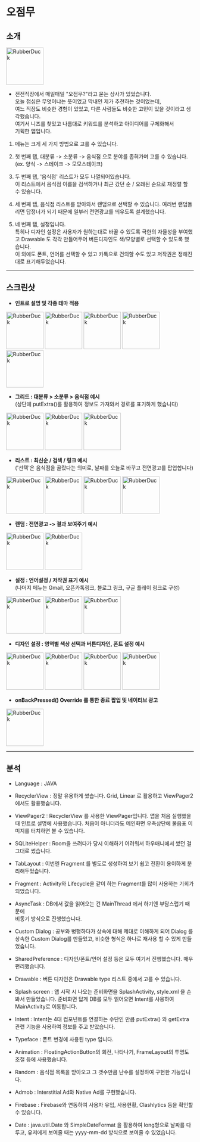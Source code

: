 # 오점무   

## 소개   

<img src="https://user-images.githubusercontent.com/59534301/116389796-574a2f00-a858-11eb-810c-6bf240cda979.png" width="100px" height="100px" title="px(픽셀) 크기 설정" alt="RubberDuck"></img>

- 전전직장에서 매일매일 "오점무?"라고 묻는 상사가 있었습니다.   
오늘 점심은 무엇이냐는 뜻이었고 막내인 제가 추천하는 것이었는데,   
여느 직장도 비슷한 경험이 있었고, 다른 사람들도 비슷한 고민이 있을 것이라고 생각했습니다.   
여기서 니즈를 찾았고 나름대로 키워드를 분석하고 아이디어를 구체화해서   
기획한 앱입니다.   

1. 메뉴는 크게 세 가지 방법으로 고를 수 있습니다.   

2. 첫 번째 탭, 대분류 -> 소분류 -> 음식점 으로 분야를 좁혀가며 고를 수 있습니다.   
(ex. 양식 -> 스테이크 -> 모모스테이크)   

3. 두 번째 탭, '음식점' 리스트가 모두 나열되어있습니다.   
이 리스트에서 음식점 이름을 검색하거나 최근 갔던 순 / 오래된 순으로 재정렬 할 수 있습니다.   

4. 세 번째 탭, 음식점 리스트를 받아와서 랜덤으로 선택할 수 있습니다.
여러번 랜덤돌리면 답정너가 되기 때문에 일부러 전면광고를 띄우도록 설계했습니다.   

5. 네 번째 탭, 설정입니다.   
특히나 디자인 설정은 사용자가 원하는대로 바꿀 수 있도록 극한의 자율성을 부여했고
Drawable 도 각각 만들어두어 버튼디자인도 색/모양별로 선택할 수 있도록 했습니다.   
이 외에도 폰트, 언어를 선택할 수 있고 카톡으로 건의할 수도 있고 저작권은 정해진대로 표기해두었습니다.

***

## 스크린샷   
   
<!--
![뷰페이져](https://user-images.githubusercontent.com/59534301/116384998-58c52880-a853-11eb-9e5f-df199ee8889f.jpg)
![fragment1_pink](https://user-images.githubusercontent.com/59534301/116385059-68447180-a853-11eb-8a1a-fd02cef02d25.jpg)
![fragment1_pink2](https://user-images.githubusercontent.com/59534301/116385077-6b3f6200-a853-11eb-9330-3bf9bcaee0f5.jpg)
![fragment_green](https://user-images.githubusercontent.com/59534301/116385086-6d092580-a853-11eb-8ccc-e748aebe2897.jpg)
![fragment2_blue](https://user-images.githubusercontent.com/59534301/116385108-73979d00-a853-11eb-8081-b9147db56638.jpg)
![fragment2_custom](https://user-images.githubusercontent.com/59534301/116385126-76928d80-a853-11eb-9755-4de1c812ac8e.jpg)
![fragment2_pink_custom](https://user-images.githubusercontent.com/59534301/116385142-78f4e780-a853-11eb-954e-90bac536fe4a.jpg)
![검색](https://user-images.githubusercontent.com/59534301/116385172-7eeac880-a853-11eb-9a6c-a514c90a3aa6.jpg)
![상세메뉴](https://user-images.githubusercontent.com/59534301/116385192-81e5b900-a853-11eb-8156-3b9c3c441075.jpg)
![상세메뉴음식점](https://user-images.githubusercontent.com/59534301/116385213-86aa6d00-a853-11eb-943d-2e3c34450d37.jpg)
![랜덤](https://user-images.githubusercontent.com/59534301/116385243-90cc6b80-a853-11eb-972a-d8efad1645df.jpg)
![메뉴수정](https://user-images.githubusercontent.com/59534301/116385283-9cb82d80-a853-11eb-9e8a-8bb2c77a440f.jpg)
![스피너](https://user-images.githubusercontent.com/59534301/116385301-9fb31e00-a853-11eb-8e5c-8092e4bc7f00.jpg)
![애니메이션](https://user-images.githubusercontent.com/59534301/116385324-a6da2c00-a853-11eb-97a1-7ce7db675a2c.jpg)
![최신순](https://user-images.githubusercontent.com/59534301/116385337-aa6db300-a853-11eb-8bcb-173497074ff3.jpg)
![링크](https://user-images.githubusercontent.com/59534301/116385376-b3f71b00-a853-11eb-9cc3-d9e8ea13dd4f.jpg)
![전면광고](https://user-images.githubusercontent.com/59534301/116385400-b9546580-a853-11eb-845c-90692caffdd2.jpg)
![설정화면](https://user-images.githubusercontent.com/59534301/116385452-c40efa80-a853-11eb-9e60-fa39580a4dff.jpg)
![폰트설정](https://user-images.githubusercontent.com/59534301/116385493-cd986280-a853-11eb-9d54-75f9e6a154ea.jpg)
![언어설정](https://user-images.githubusercontent.com/59534301/116385508-d0935300-a853-11eb-819f-edb0d556750a.jpg)
![저작권](https://user-images.githubusercontent.com/59534301/116385516-d2f5ad00-a853-11eb-8e53-5f291d37bb03.jpg)
![디자인설정](https://user-images.githubusercontent.com/59534301/116385548-da1cbb00-a853-11eb-9c39-0e01d6f6eedb.jpg)
![색상설정](https://user-images.githubusercontent.com/59534301/116385560-ddb04200-a853-11eb-9083-988259e0fc4f.jpg)
![버튼설정](https://user-images.githubusercontent.com/59534301/116385577-e274f600-a853-11eb-8070-c659484a7291.jpg)
![종료](https://user-images.githubusercontent.com/59534301/116385600-e9036d80-a853-11eb-84e2-8e2418194bc1.jpg)

<img src="https://user-images.githubusercontent.com/59534301/116231898-6a93c680-a794-11eb-8bb0-a3af2f66f119.PNG" width="80px" height="80px" title="px(픽셀) 크기 설정" alt="RubberDuck"></img>
-->

- **인트로 설명 및 각종 테마 적용**   
   
<img src="https://user-images.githubusercontent.com/59534301/116384998-58c52880-a853-11eb-9e5f-df199ee8889f.jpg" width="100px" height="" title="px(픽셀) 크기 설정" alt="RubberDuck"></img>
<img src="https://user-images.githubusercontent.com/59534301/116385059-68447180-a853-11eb-8a1a-fd02cef02d25.jpg" width="100px" height="" title="px(픽셀) 크기 설정" alt="RubberDuck"></img>
<img src="https://user-images.githubusercontent.com/59534301/116385077-6b3f6200-a853-11eb-9330-3bf9bcaee0f5.jpg" width="100px" height="" title="px(픽셀) 크기 설정" alt="RubberDuck"></img>
<img src="https://user-images.githubusercontent.com/59534301/116385086-6d092580-a853-11eb-8ccc-e748aebe2897.jpg" width="100px" height="" title="px(픽셀) 크기 설정" alt="RubberDuck"></img>
<img src="https://user-images.githubusercontent.com/59534301/116385108-73979d00-a853-11eb-8081-b9147db56638.jpg" width="100px" height="" title="px(픽셀) 크기 설정" alt="RubberDuck"></img>
   

- **그리드 : 대분류 > 소분류 > 음식점 예시**   
(상단에 putExtra()를 활용하여 정보도 가져와서 경로를 표기하게 했습니다)
   
<img src="https://user-images.githubusercontent.com/59534301/116385077-6b3f6200-a853-11eb-9330-3bf9bcaee0f5.jpg" width="100px" height="" title="px(픽셀) 크기 설정" alt="RubberDuck"></img>
<img src="https://user-images.githubusercontent.com/59534301/116385192-81e5b900-a853-11eb-8156-3b9c3c441075.jpg" width="100px" height="" title="px(픽셀) 크기 설정" alt="RubberDuck"></img>
<img src="https://user-images.githubusercontent.com/59534301/116385213-86aa6d00-a853-11eb-943d-2e3c34450d37.jpg" width="100px" height="" title="px(픽셀) 크기 설정" alt="RubberDuck"></img>
   

- **리스트 : 최신순 / 검색 /  링크 예시**   
('선택'은 음식점을 골랐다는 의미로, 날짜를 오늘로 바꾸고 전면광고를 팝업합니다)
   
<img src="https://user-images.githubusercontent.com/59534301/116385126-76928d80-a853-11eb-9755-4de1c812ac8e.jpg" width="100px" height="" title="px(픽셀) 크기 설정" alt="RubberDuck"></img>
<img src="https://user-images.githubusercontent.com/59534301/116385337-aa6db300-a853-11eb-8bcb-173497074ff3.jpg" width="100px" height="" title="px(픽셀) 크기 설정" alt="RubberDuck"></img>
<img src="https://user-images.githubusercontent.com/59534301/116385172-7eeac880-a853-11eb-9a6c-a514c90a3aa6.jpg" width="100px" height="" title="px(픽셀) 크기 설정" alt="RubberDuck"></img>
<img src="https://user-images.githubusercontent.com/59534301/116385376-b3f71b00-a853-11eb-9cc3-d9e8ea13dd4f.jpg" width="100px" height="" title="px(픽셀) 크기 설정" alt="RubberDuck"></img>
   

- **랜덤 : 전면광고 -> 결과 보여주기 예시**   
   
<img src="https://user-images.githubusercontent.com/59534301/116385243-90cc6b80-a853-11eb-972a-d8efad1645df.jpg" width="100px" height="" title="px(픽셀) 크기 설정" alt="RubberDuck"></img>
<img src="https://user-images.githubusercontent.com/59534301/116385400-b9546580-a853-11eb-845c-90692caffdd2.jpg" width="100px" height="" title="px(픽셀) 크기 설정" alt="RubberDuck"></img>

- **설정 : 언어설정 / 저작권 표기 예시**   
(나머지 메뉴는 Gmail, 오픈카톡링크, 블로그 링크, 구글 플레이 링크로 구성)   
   
<img src="https://user-images.githubusercontent.com/59534301/116385452-c40efa80-a853-11eb-9e60-fa39580a4dff.jpg" width="100px" height="" title="px(픽셀) 크기 설정" alt="RubberDuck"></img>
<img src="https://user-images.githubusercontent.com/59534301/116385508-d0935300-a853-11eb-819f-edb0d556750a.jpg" width="100px" height="" title="px(픽셀) 크기 설정" alt="RubberDuck"></img>
<img src="https://user-images.githubusercontent.com/59534301/116385516-d2f5ad00-a853-11eb-8e53-5f291d37bb03.jpg" width="100px" height="" title="px(픽셀) 크기 설정" alt="RubberDuck"></img>


- **디자인 설정 : 영역별 색상 선택과 버튼디자인, 폰트 설정 예시**   
   
<img src="https://user-images.githubusercontent.com/59534301/116385548-da1cbb00-a853-11eb-9c39-0e01d6f6eedb.jpg" width="100px" height="" title="px(픽셀) 크기 설정" alt="RubberDuck"></img>
<img src="https://user-images.githubusercontent.com/59534301/116385560-ddb04200-a853-11eb-9083-988259e0fc4f.jpg" width="100px" height="" title="px(픽셀) 크기 설정" alt="RubberDuck"></img>
<img src="https://user-images.githubusercontent.com/59534301/116385577-e274f600-a853-11eb-8070-c659484a7291.jpg" width="100px" height="" title="px(픽셀) 크기 설정" alt="RubberDuck"></img>
<img src="https://user-images.githubusercontent.com/59534301/116385493-cd986280-a853-11eb-9d54-75f9e6a154ea.jpg" width="100px" height="" title="px(픽셀) 크기 설정" alt="RubberDuck"></img>

- **onBackPressed() Override 를 통한 종료 팝업 및 네이티브 광고**   
   
<img src="https://user-images.githubusercontent.com/59534301/116385600-e9036d80-a853-11eb-84e2-8e2418194bc1.jpg" width="100px" height="" title="px(픽셀) 크기 설정" alt="RubberDuck"></img>


***


## 분석   

- Language : JAVA   

- RecyclerView : 정말 유용하게 썼습니다. Grid, Linear 로 활용하고 ViewPager2에서도 활용했습니다.
- ViewPager2 : RecyclerView 를 사용한 ViewPager입니다. 앱을 처음 실행했을 때 인트로 설명에 사용했습니다.
처음이 아니더라도 메인화면 우측상단에 물음표 이미지를 터치하면 볼 수 있습니다.
- SQLiteHelper : Room을 쓰려다가 당시 이해하기 어려워서 하우매니에서 썼던 걸 그대로 썼습니다.
- TabLayout : 이번엔 Fragment 를 별도로 생성하여 보기 쉽고 전환이 용이하게 분리해두었습니다.
- Fragment : Activity와 Lifecycle을 같이 하는 Fragment를 많이 사용하는 기회가 되었습니다.
- AsyncTask : DB에서 값을 읽어오는 건 MainThread 에서 하기엔 부담스럽기 때문에   
비동기 방식으로 진행했습니다.
- Custom Dialog : 공부와 병행하다가 상속에 대해 제대로 이해하게 되어
Dialog 를 상속한 Custom Dialog를 만들었고, 비슷한 형식은 하나로 재사용 할 수 있게 만들었습니다.
- SharedPreference : 디자인/폰트/언어 설정 등은 모두 여기서 진행했습니다. 매우 편리했습니다.
- Drawable : 버튼 디자인은 Drawable type 리스트 중에서 고를 수 있습니다.
- Splash screen : 앱 시작 시 나오는 준비화면을 SplashActivity, style.xml 을 손봐서 만들었습니다.
준비화면 답게 DB를 모두 읽어오면 Intent를 사용하여 MainActivity로 이동합니다.
- Intent : Intent는 4대 컴포넌트를 연결하는 수단인 만큼 putExtra() 와 getExtra 관련 기능을 사용하여 정보를 주고 받았습니다.
- Typeface : 폰트 변경에 사용된 type 입니다.
- Animation : FloatingActionButton의 회전, 나타나기, FrameLayout의 투명도 조절 등에 사용했습니다.
- Random : 음식점 목록을 받아오고 그 갯수만큼 난수를 설정하여 구현한 기능입니다.
- Admob : Interstitial Ad와 Native Ad를 구현했습니다.
- Firebase : Firebase와 연동하여 사용자 유입, 사용현황, Clashlytics 등을 확인할 수 있습니다.
- Date : java.util.Date 와 SimpleDateFormat 을 활용하여 long형으로 날짜를 다루고,
유저에게 보여줄 때는 yyyy-mm-dd 방식으로 보여줄 수 있었습니다.


